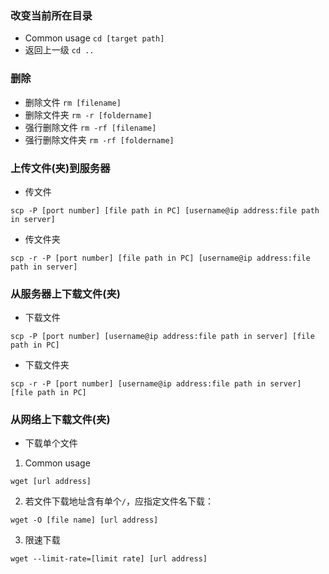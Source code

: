 ### 改变当前所在目录

* Common usage `cd [target path]`
* 返回上一级 `cd ..`

### 删除

* 删除文件 `rm [filename]`
* 删除文件夹 `rm -r [foldername]`
* 强行删除文件 `rm -rf [filename]`
* 强行删除文件夹 `rm -rf [foldername]`

### 上传文件(夹)到服务器

* 传文件 
```
scp -P [port number] [file path in PC] [username@ip address:file path in server]
```
* 传文件夹
```
scp -r -P [port number] [file path in PC] [username@ip address:file path in server]
```

### 从服务器上下载文件(夹)

* 下载文件 
```
scp -P [port number] [username@ip address:file path in server] [file path in PC]
```
* 下载文件夹 
```
scp -r -P [port number] [username@ip address:file path in server] [file path in PC]
```

### 从网络上下载文件(夹)

* 下载单个文件
1) Common usage
```
wget [url address]
```
2) 若文件下载地址含有单个`/`，应指定文件名下载：
```
wget -O [file name] [url address]
```
3) 限速下载
```
wget --limit-rate=[limit rate] [url address]
```
